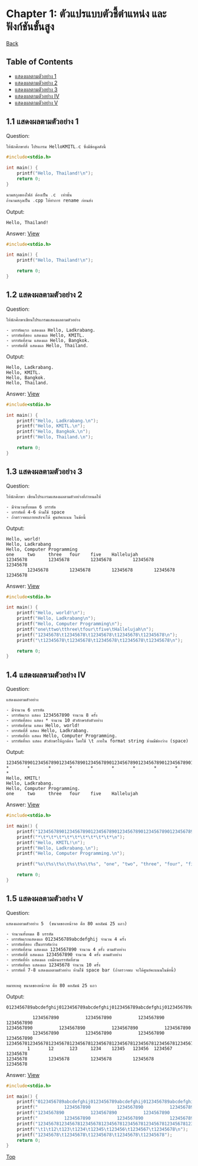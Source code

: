 # Chapter 1: ตัวแปรแบบตัวชี้ตำแหน่ง และฟังก์ชันขั้นสูง

[Back](../README.md)

## Table of Contents

- [แสดงผลตามตัวอย่าง 1](#11-แสดงผลตามตัวอย่าง-1)
- [แสดงผลตามตัวอย่าง 2](#12-แสดงผลตามตัวอย่าง-2)
- [แสดงผลตามตัวอย่าง 3](#13-แสดงผลตามตัวอย่าง-3)
- [แสดงผลตามตัวอย่าง IV](#14-แสดงผลตามตัวอย่าง-iv)
- [แสดงผลตามตัวอย่าง V](#15-แสดงผลตามตัวอย่าง-v)

## 1.1 แสดงผลตามตัวอย่าง 1

Question:

```c
ให้นักศึกษาส่ง โปรแกรม HelloKMITL.c ซึ่งมีข้อมูลดังนี้

#include<stdio.h>

int main() {
    printf("Hello, Thailand!\n");
    return 0;
}

นามสกุลของไฟล์ ต้องเป็น .c  เท่านั้น
ถ้านามสกุลเป็น .cpp ให้ทำการ rename ก่อนส่ง
```

Output:

```
Hello, Thailand!
```

Answer:
[View](/Chapter%201/1-1.c)

```c
#include<stdio.h>

int main() {
    printf("Hello, Thailand!\n");

    return 0;
}
```

## 1.2 แสดงผลตามตัวอย่าง 2

Question:

```
ให้นักศึกษาเขียนโปรแกรมแสดงผลตามตัวอย่าง

- บรรทัดแรก แสดงผล Hello, Ladkrabang.
- บรรทัดที่สอง แสดงผล Hello, KMITL.
- บรรทัดที่สาม แสดงผล Hello, Bangkok.
- บรรทัดที่สี่ แสดงผล Hello, Thailand.
```

Output:

```
Hello, Ladkrabang.
Hello, KMITL.
Hello, Bangkok.
Hello, Thailand.
```

Answer:
[View](/Chapter%201/1-2.c)

```c
#include<stdio.h>

int main() {
    printf("Hello, Ladkrabang.\n");
    printf("Hello, KMITL.\n");
    printf("Hello, Bangkok.\n");
    printf("Hello, Thailand.\n");

    return 0;
}
```

## 1.3 แสดงผลตามตัวอย่าง 3

Question:

```
ให้นักศึกษา เขียนโปรแกรมแสดงผลตามตัวอย่างที่กำหนดให้

- มีจำนวนทั้งหมด 6 บรรทัด
- บรรทัดที่ 4-6 ห้ามใช้ space
- ถ้าตรวจพบภายหลังจะได้ ศูนย์คะแนน ในข้อนี้
```

Output:

```
Hello, world!
Hello, Ladkrabang
Hello, Computer Programming
one     two     three   four    five    Hallelujah
12345678        12345678        12345678        12345678        12345678
        12345678        12345678        12345678        12345678        12345678
```

Answer:
[View](/Chapter%201/1-3.c)

```c
#include<stdio.h>

int main() {
    printf("Hello, world!\n");
    printf("Hello, Ladkrabang\n");
    printf("Hello, Computer Programming\n");
    printf("one\ttwo\tthree\tfour\tfive\tHallelujah\n");
    printf("12345678\t12345678\t12345678\t12345678\t12345678\n");
    printf("\t12345678\t12345678\t12345678\t12345678\t12345678\n");

    return 0;
}
```

## 1.4 แสดงผลตามตัวอย่าง IV

Question:

```
แสดงผลตามตัวอย่าง

- มีจำนวน 6 บรรทัด
- บรรทัดแรก แสดง 1234567890 จำนวน 8 ครั้ง
- บรรทัดที่สอง แสดง * จำนวน 10 ตัวอักษรดังตัวอย่าง
- บรรทัดที่สาม แสดง Hello, world!
- บรรทัดที่สี่ แสดง Hello, Ladkrabang.
- บรรทัดที่ห้า แสดง Hello, Computer Programming.
- บรรทัดที่หก แสดง ตัวอักษรให้ถูกต้อง โดยใช้ \t ภายใน format string ห้ามมีช่องว่าง (space)
```

Output:

```
12345678901234567890123456789012345678901234567890123456789012345678901234567890
*       *       *       *       *       *       *       *       *       *
Hello, KMITL!
Hello, Ladkrabang.
Hello, Computer Programming.
one     two     three   four    five    Hallelujah
```

Answer:
[View](/Chapter%201/1-4.c)

```c
#include<stdio.h>

int main() {
    printf("12345678901234567890123456789012345678901234567890123456789012345678901234567890");
    printf("*\t*\t*\t*\t*\t*\t*\t*\t*\t*\n");
    printf("Hello, KMITL!\n");
    printf("Hello, Ladkrabang.\n");
    printf("Hello, Computer Programming.\n");

    printf("%s\t%s\t%s\t%s\t%s\t%s", "one", "two", "three", "four", "five", "Hallelujah");

    return 0;
}
```

## 1.5 แสดงผลตามตัวอย่าง V

Question:

```
แสดงผลตามตัวอย่าง 5  (ขนาดของหน้าจอ คือ 80 คอลัมน์ 25 แถว)

- จำนวนทั้งหมด 8 บรรทัด
- บรรทัดแรกแสดงผล 0123456789abcdefghij จำนวน 4 ครั้ง
- บรรทัดที่สอง เป็นบรรทัดว่าง
- บรรทัดที่สาม แสดงผล 1234567890 จำนวน 4 ครั้ง ตามตัวอย่าง
- บรรทัดที่สี่ แสดงผล 1234567890 จำนวน 4 ครั้ง ตามตัวอย่าง
- บรรทัดที่ห้า แสดงผล เหมือนบรรทัดที่สาม
- บรรทัดที่หก แสดงผล 12345678 จำนวน 10 ครั้ง
- บรรทัดที่ 7-8 แสดงผลตามตัวอย่าง ห้ามใช้ space bar (ถ้าตรวจพบ จะได้ศูนย์คะแนนในข้อนี้)


หมายเหตุ ขนาดของหน้าจอ คือ 80 คอลัมน์ 25 แถว
```

Output:

```
0123456789abcdefghij0123456789abcdefghij0123456789abcdefghij0123456789abcdefghij

          1234567890          1234567890          1234567890          1234567890
1234567890          1234567890          1234567890          1234567890
          1234567890          1234567890          1234567890          1234567890
12345678123456781234567812345678123456781234567812345678123456781234567812345678
        1       12      123     1234    12345   123456  1234567 12345678
12345678        12345678        12345678        12345678        12345678
```

Answer:
[View](/Chapter%201/1-5.c)

```c
#include<stdio.h>

int main() {
    printf("0123456789abcdefghij0123456789abcdefghij0123456789abcdefghij0123456789abcdefghij\n");
    printf("          1234567890          1234567890          1234567890          1234567890");
    printf("1234567890          1234567890          1234567890          1234567890\n");
    printf("          1234567890          1234567890          1234567890          1234567890");
    printf("12345678123456781234567812345678123456781234567812345678123456781234567812345678");
    printf("\t1\t12\t123\t1234\t12345\t123456\t1234567\t12345678\n");
    printf("12345678\t12345678\t12345678\t12345678\t12345678");
    return 0;
}
```

[Top](#chapter-1-ตัวแปรแบบตัวชี้ตำแหน่ง-และฟังก์ชันขั้นสูง)
